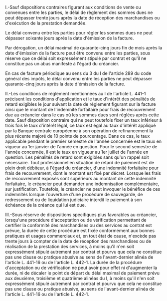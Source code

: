 I.-Sauf dispositions contraires figurant aux conditions de vente ou convenues entre les parties, le délai de règlement des sommes dues ne peut dépasser trente jours après la date de réception des marchandises ou d'exécution de la prestation demandée.

Le délai convenu entre les parties pour régler les sommes dues ne peut dépasser soixante jours après la date d'émission de la facture.

Par dérogation, un délai maximal de quarante-cinq jours fin de mois après la date d'émission de la facture peut être convenu entre les parties, sous réserve que ce délai soit expressément stipulé par contrat et qu'il ne constitue pas un abus manifeste à l'égard du créancier.

En cas de facture périodique au sens du 3 du I de l'article 289 du code général des impôts, le délai convenu entre les parties ne peut dépasser quarante-cinq jours après la date d'émission de la facture.

II.-Les conditions de règlement mentionnées au I de l'article L. 441-1 précisent les conditions d'application et le taux d'intérêt des pénalités de retard exigibles le jour suivant la date de règlement figurant sur la facture ainsi que le montant de l'indemnité forfaitaire pour frais de recouvrement due au créancier dans le cas où les sommes dues sont réglées après cette date. Sauf disposition contraire qui ne peut toutefois fixer un taux inférieur à trois fois le taux d'intérêt légal, ce taux est égal au taux d'intérêt appliqué par la Banque centrale européenne à son opération de refinancement la plus récente majoré de 10 points de pourcentage. Dans ce cas, le taux applicable pendant le premier semestre de l'année concernée est le taux en vigueur au 1er janvier de l'année en question. Pour le second semestre de l'année concernée, il est le taux en vigueur au 1er juillet de l'année en question. Les pénalités de retard sont exigibles sans qu'un rappel soit nécessaire. Tout professionnel en situation de retard de paiement est de plein droit débiteur, à l'égard du créancier, d'une indemnité forfaitaire pour frais de recouvrement, dont le montant est fixé par décret. Lorsque les frais de recouvrement exposés sont supérieurs au montant de cette indemnité forfaitaire, le créancier peut demander une indemnisation complémentaire, sur justification. Toutefois, le créancier ne peut invoquer le bénéfice de ces indemnités lorsque l'ouverture d'une procédure de sauvegarde, de redressement ou de liquidation judiciaire interdit le paiement à son échéance de la créance qui lui est due.

III.-Sous réserve de dispositions spécifiques plus favorables au créancier, lorsqu'une procédure d'acceptation ou de vérification permettant de certifier la conformité des marchandises ou des services au contrat est prévue, la durée de cette procédure est fixée conformément aux bonnes pratiques et usages commerciaux et, en tout état de cause, n'excède pas trente jours à compter de la date de réception des marchandises ou de réalisation de la prestation des services, à moins qu'il n'en soit expressément stipulé autrement par contrat et pourvu que cela ne constitue pas une clause ou pratique abusive au sens de l'avant-dernier alinéa de l'article L. 441-16 ou de l'article L. 442-1. La durée de la procédure d'acceptation ou de vérification ne peut avoir pour effet ni d'augmenter la durée, ni de décaler le point de départ du délai maximal de paiement prévu aux deuxième, troisième et quatrième alinéas du I, à moins qu'il n'en soit expressément stipulé autrement par contrat et pourvu que cela ne constitue pas une clause ou pratique abusive, au sens de l'avant-dernier alinéa de l'article L. 441-16 ou de l'article L. 442-1.
